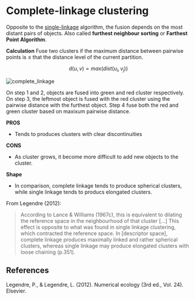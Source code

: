 # Complete-linkage clustering

Opposite to the [single-linkage](../29) algorithm, the fusion depends on the most distant pairs of objects.
Also called **furthest neighbour sorting** or **Farthest Point Algorithm**.

**Calculation**
Fuse two clusters if the maximum distance between pairwise points
is $\leq$ that the distance level of the current partition.

$$d(u, v) = max(dist(u_{i}, v_{j}))$$

![complete\_linkage](complete_linkage.svg)

On step 1 and 2, objects are fused into green and red cluster respectively.
On step 3, the leftmost object is fused with the red cluster using the pairwise distance with the furthest object.
Step 4 fuse both the red and green cluster based on maxixum pairwise distance.

**PROS**
- Tends to produces clusters with clear discontinuities

**CONS**
- As cluster grows, it become more difficult to add new objects to the cluster.

**Shape**
- In comparison, complete linkage tends to produce spherical clusters, while single linkage tends to producs elongated clusters.

From Legendre (2012):

> According to Lance & Williams (1967c), this is equivalent to dilating the reference space in the neighbourhood of that cluster \[...\]
> This effect is opposite to what was found in single linkage clustering, which contracted the reference space.
> In \[descriptor space\], complete linkage produces maximally linked and rather spherical clusters,
> whereas single linkage may produce elongated clusters with loose chaining (p.351).


## References
Legendre, P., & Legendre, L. (2012). Numerical ecology (3rd ed., Vol. 24). Elsevier.

